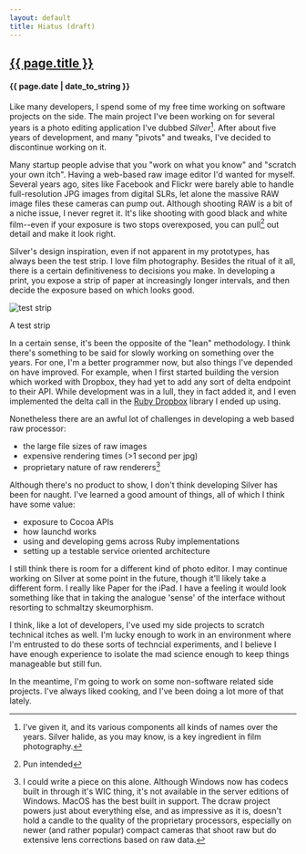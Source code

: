 ```yaml
---
layout: default
title: Hiatus (draft)
---
```


## [{{ page.title }}]({{page.url}})
#### {{ page.date | date_to_string }}

Like many developers, I spend some of my free time working on software
projects on the side. The main project I've been working on for several
years is a photo editing application I've dubbed _Silver_[^1]. After
about five years of development, and many "pivots" and tweaks, I've
decided to discontinue working on it.

Many startup people advise that you "work on what you know" and "scratch
your own itch". Having a web-based raw image editor I'd wanted for
myself. Several years ago, sites like Facebook and Flickr were barely
able to handle full-resolution JPG images from digital SLRs, let alone
the massive RAW image files these cameras can pump out. Although
shooting RAW is a bit of a niche issue, I never regret it. It's like
shooting with good black and white film--even if your exposure is two
stops overexposed, you can pull[^3] out detail and make it look right.

Silver's design inspiration, even if not apparent in my prototypes, has
always been the test strip. I love film photography. Besides the ritual
of it all, there is a certain definitiveness to decisions you make. In
developing a print, you expose a strip of paper at increasingly longer
intervals, and then decide the exposure based on which looks good.

![test strip][test-strip]
<p class="caption">A test strip</p>

In a certain sense, it's been the opposite of the "lean" methodology. I
think there's something to be said for slowly working on something over
the years. For one, I'm a better programmer now, but also things I've
depended on have improved. For example, when I first started building
the version which worked with Dropbox, they had yet to add any sort of
delta endpoint to their API. While development was in a lull, they in
fact added it, and I even implemented the delta call in the [Ruby
Dropbox][4] library I ended up using.

Nonetheless there are an awful lot of challenges in developing a web
based raw processor:

* the large file sizes of raw images
* expensive rendering times (>1 second per jpg)
* proprietary nature of raw renderers[^2]

Although there's no product to show, I don't think developing Silver has
been for naught. I've learned a good amount of things, all of which I
think have some value:

* exposure to Cocoa APIs
* how launchd works
* using and developing gems across Ruby implementations
* setting up a testable service oriented architecture

I still think there is room for a different kind of photo editor. I may
continue working on Silver at some point in the future, though it'll
likely take a different form. I really like Paper for the iPad.
I have a feeling it would look something like that in taking the
analogue 'sense' of the interface without resorting to schmaltzy
skeumorphism.

I think, like a lot of developers, I've used my side projects to scratch
technical itches as well. I'm lucky enough to work in an
environment where I'm entrusted to do these sorts of techncial
experiments, and I believe I have enough experience to isolate the mad
science enough to keep things manageable but still fun.

In the meantime, I'm going to work on some non-software related side
projects. I've always liked cooking, and I've been doing a lot more of
that lately.

[^1]: I've given it, and its various components all kinds of names over
the years. Silver halide, as you may know, is a key ingredient in film
photography.

[^2]: I could write a piece on this alone. Although Windows now has
codecs built in through it's WIC thing, it's not available in the server
editions of Windows. MacOS has the best built in support. The dcraw project powers
just about everything else, and as impressive as it is, doesn't hold a
candle to the quality of the proprietary processors, especially on newer
(and rather popular) compact cameras that shoot raw but do extensive
lens corrections based on raw data.

[^3]: Pun intended

[4]: https://github.com/futuresimple/dropbox-api

[test-strip]: http://upload.wikimedia.org/wikipedia/commons/4/4b/Bw_test_strip.jpg

